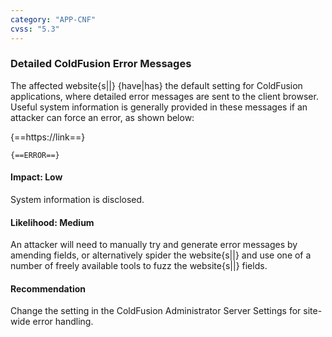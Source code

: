 ```yaml
---
category: "APP-CNF"
cvss: "5.3"
---
```

### Detailed ColdFusion Error Messages
The affected website{s||} {have|has} the default setting for ColdFusion applications, where detailed error messages are sent to the client browser. Useful system information is generally provided in these messages if an attacker can force an error, as shown below:

{==https://link==}
```
{==ERROR==}
```
#### Impact: Low
System information is disclosed.
#### Likelihood: Medium
An attacker will need to manually try and generate error messages by amending fields, or alternatively spider the website{s||} and use one of a number of freely available tools to fuzz the website{s||} fields.
#### Recommendation
Change the setting in the ColdFusion Administrator Server Settings for site-wide error handling.
